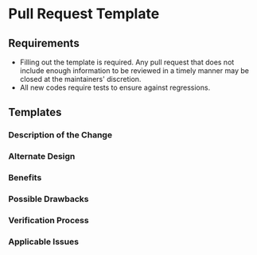 # Pull Request Template

## Requirements

- Filling out the template is required. Any pull request that does not include enough information to be reviewed in a timely manner may be closed at the maintainers' discretion.
- All new codes require tests to ensure against regressions.

## Templates

### Description of the Change
### Alternate Design
### Benefits
### Possible Drawbacks
### Verification Process
### Applicable Issues
